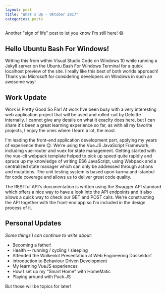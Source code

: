 ```yaml
---
layout: post
title: "What's Up - Oktober 2017"
categories: posts
---
```


Another "sign of life" post to let you know I'm still here! :smile:

## Hello Ubuntu Bash For Windows!

Writing this from within Visual Studio Code on Windows 10 while running a Jekyll server on the Ubuntu Bash For Windows Terminal for a quick localhost preview of the site. I really like this best of both worlds approach! Thank you Microsoft for considering developers on Windows in such an awesome way!

## Work Update

Work is Pretty Good So Far! At work I've been busy with a very interesting web application project that will be used and rolled-out by Deloitte internally. I cannot give any details on what it exaclty does here, but I can share it's been a great learning experience so far, as with all my favorite projects, I enjoy the ones where I learn a lot, the most.

I'm leading the front-end application development part, applying my years of experience there :wink:. We're using the Vue.JS JavaScript Framework, including vue-router and vuex for state management. Getting started with the vue-cli webpack template helped to pick up speed quite rapidly and spruce up my knowledge of writing ES6 JavaScript, using Webpack and a centralized state manager which can only be addressed through actions and mutations. The unit testing system is based upon karma and istanbul for code coverage and allows us to deliver great code quality. 

The RESTful API's documentation is written using the Swagger API standard which offers a nice way to have a look into the API endpoints and it also allows a quick way to check our GET and POST calls. We're constructing the API together with the front-end app so I'm included in the design process of it.

## Personal Updates

_Some things I can continue to write about:_

- Becoming a father!
- Health -- running / cycling / sleeping
- Attended the Wolkenkit Presentation at Web Engineering Düsseldorf
- Introduction to Behaviour Driven Development
- My learning VueJS experiences
- How I set up my "Smart Home" with HomeMatic
- Playing around with Puck.JS

But those will be topics for later!
